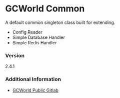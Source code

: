 # GCWorld Common

A default common singleton class built for extending.

  - Config Reader
  - Simple Database Handler
  - Simple Redis Handler

### Version
2.4.1

### Additional Information

* [GCWorld Public Gitlab](https://gitlab.konghack.com/groups/GCWorld)
